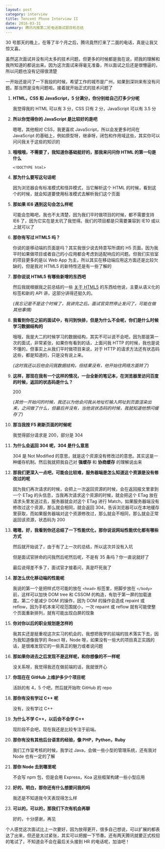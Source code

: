```yaml
---
layout: post
category: interview
title: Tencent Phone Interview II
date: 2016-03-31
summary: 腾讯内推第二轮电话面试题目和总结
---
```


30 号那天的晚上，在等了半个月之后，腾讯竟然打来了二面的电话，真是让我又惊又喜。

虽然这次面试并没有问太多的技术问题，但更多的时候都是我在说，把我的理解和我所知道的都说出来。因为这次面试来得毫无准备，所以面试之后还是很懵逼的，所以问题也没有记得很清楚

一开始还是问了一下我投的时候，希望工作的城市是广州，如果到深圳来有没有问题。那当然是没有问题啦。接着就开始正式的技术问题了

 1. **HTML，CSS 和 JavaScript，5 分满分，你分别给自己打多少分呢**

    我觉得我的 HTML 可以有 3 分，CSS 只有 2 分，JavaScript 可以有 3.5 分

 2. **所以你觉得你的 JavaScript 是比较好的是吧**

    嗯嗯，其他相对 CSS，我更喜欢 JavaScript，所以会发更多时间在 JavaScript 的基础上，例如原型呀，继承呀，闭包和作用域这些，其实你可以问问我关于这些的知识的

 3. **哦哦哦，不需要了，我知道你基础挺好的，那我来问问你 HTML 的第一句是什么**

    `<!DOCTYPE html>`

 4. **那为什么要写这句话呢**

    因为浏览器会有标准模式和怪异模式，当它解析这个 HTML 的时候，看到这个的时候，就会知道要使用标准模式去解析我们这个页面

 5. **那如果 IE6 遇到这句会怎么样呢**

    可能会忽略吧，我也不太清楚，因为我们平时做项目的时候，都不需要支持 IE6 了，因为它实在是太坑了我觉得。我们的项目都是只需要兼容到 IE10 或以上就可以了

 6. **那你有写过 HTML5 吗？**

    你说的是移动端的页面是吗？其实我很少说去特意写所谓的 H5 页面，因为我平时如果做项目或者自己的小应用都会考虑到适配响应的问题。但我们实验室的项目更多的是以 Web App 为主，所以其实在移动端应用这方面还是比较欠缺的，但是我对 HTML5 的新特性还是有一些了解的

 7. **那你说说 HTML5 有哪些新增的东西吧**

    然后我就根据我之前总结的一些 [关于 HTML5](https://github.com/jasonliao/prepare-for-interview/blob/master/HTML/something-about-html5.md) 的东西给他说，主要从语义化的标签和新的 API 讲，这部分讲得还挺久的。

    *(我忘记是不是这个时候了，我讲完之后。面试官突然停止发问了，可能在做其他事情)*

 8. **我看到你在之前的面试中，有问到快排，但是为什么不会呢，你们是什么时候学习数据结构的**

    哦哦，我是大二的时候学习的数据结构，其实不可以说不会吧，因为那是第一次的面试，非常紧张，如果你有看到的话，上面问我 HTTP 的时候，我也是说不懂的，但事实上从我们平时做项目来说，对于 HTTP 的请求方法还有状态码这些，都是知道的，只是没有说上来。

    *(这时我还以后他会问我数据结构，但结果没有，他开始往网络方面转了)*

 9. **这样，那现在我有一个这样的情况，一台全新的笔记本，在浏览器里访问百度的时候，返回的状态码是什么？**

    200
    
    *(其他一开始问的时候，我还以为他会问我从地址栏输入网址到页面渲染出来，之间做了什么，但最后并没有，当他说状态码的时候，我就知道他想问缓存了)*

10. **那当我按 F5 刷新页面的时候呢**

    我觉得部分请求是 200，部分是 304

11. **为什么会返回 304 呢，304 是什么意思**

    304 是 Not Modified 的意思，就是这个资源没有修改过的意思。其实这是一种缓存机制。然后我就把我自己对 **强缓存** 和 **协商缓存** 的理解说出来

12. **那我们更深入一点吧，可能会比较难，服务器端是怎么知道这个资源是没有修改过的呢**

    因为我们再次请求的时候，会把上一次返回资源的时候，会在返回报文里拿到一个 ETag 的头信息，当我再次请求这个资源的时候，就会把这个 ETag 放在请求头里发送过去，服务器就会对这个 ETag 进行 Match，如果服务器端没有修改过这个资源，那么就会相同，就会返回 304，告诉浏览器可以在本地缓存里获取，而如果服务器端对这个资源修改过，那么就会不相同，那么就会正常返回该资源，状态码为 200

13. **嗯嗯，好，我看到你还总结了一下性能优化，那你说说网站性能优化都有哪些方式**

    然后就开始说了，由于有了上一次的总结，所以这次并没有入坑
    
    但是面试官拼命的问我然后呢然后呢，不是有 35 条吗？你一直说就好了

    最后说得差不多了，面试官才接着问，真是吓死我了

14. **那怎么优化移动端的性能呢**

    我说的第一个是把样式尽可能的放在 `<head>` 标签里，把脚步放在 `</body>` 前，这样可以加快 DOM tree 和 CSSOM 的构造，有肋于第一屏的加载速度。第二个是减少 DOM 的操作，因为 DOM 的操作会造成 repaint 或 reflow，因为手机本来可视范围就小，一次 repaint 或 reflow 就有可能使整个页面重新排列，就有可能出现白屏的现象

15. **你对你以后的职业规划是怎样的**

    我其实还是挺重视这次实习的机会的，我想把我学的前端的技术落实下去，因为我知道像我学的 React 呀，Node 呀，如果没有一些大的项目真正实践的话，是很难发现它的一些真正的魅力或者说问题

16. **那如果你进去之后发现不是这样呢，和你想像的不一样呢**

    没关系呀，我觉得我还在做前端的话，我就很开心

17. **你现在在 GitHub 上维护多少个项目呢**

    活跃的有 4，5 个吧，然后就开始吹 GitHub 的 repo

18. **那你有没有学过 C++ 呢**

    没有，没有学过 C++

19. **为什么不学 C++，以后会不会学 C++**

    现阶段不会吧，现在我还是比较专注于前端。

20. **那你有没有其他后台语言的经验，像 PHP，Python，Ruby**

    我们工作室考核的时候，我学过 Java，会做一些小型的管理系统，还有我对 Node 也有一定的了解

21. **那你 Node 去到哪里呢**

    不会写 npm 包，但是会用 Express，Koa 这些框架构建一些小型应用

22. **好的，明白，那你还有什么想要问我的吗**

    我还是不知道我今天表现得怎么样

23. **可以的，可以的，那我们下次有机会再聊**

    好的，十分感谢，再见

个人感觉这次面试比上一次要好，因为放得更开，很多自己想说，可以扩展的都表达了出来，但还是太过紧张，其实可以把握一下节奏。还有两天腾讯就要正式校招的笔试了，不知道会不会在最后关头接到 HR 的电话呢，加油吧！
